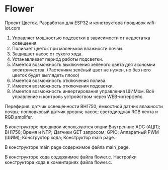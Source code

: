 # Flower
Проект Цветок.
Разработан для ESP32 и конструктора прошивок wifi-iot.com

1) Управляет мощностью подсветки в зависимости от недостатка освещения.
2) Поливает цветок при маленькой влажности почвы.
3) Защищает насос от сухого хода.
4) Устанавливает период работы подсветки.
5) Имеется возможность выключения зелёного цвета для экономии электричества.
(Растениям зелёный цвет не нужен, но без него цветок будет выглядеть плохо)
6) Имеется возможность отключения полива.
7) Имеется возможность отключения подсветки.
8) Имеется возможность инвертирования управления ШИМом.
Всё управление и контроль устройством через WEB-интерфейс.

Перефирия: датчик освещённости BH1750; ёмкостной датчик влажности почвы;
попловковый датчик уровня; насос; светодиодная RGB лента и RGB amplifer.

В конструкторе прошивок используются опции:Внутренние ADC (АЦП); 
BH1750; Время и NTP; Датчики GET запросом; GPIO; Аппаратный PWM (ШИМ);
Конструктор кода; Конструктор main page.

В конструкторе main page содержимое файла main_page.

В конструкторе кода содержимое файла flower.c.
Настройки конструктора кода в коментариях файла flower.c.
